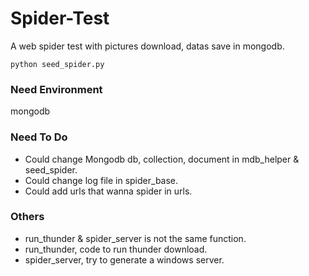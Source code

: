 # Spider-Test
A web spider test with pictures download, datas save in mongodb.
```
python seed_spider.py
```

### Need Environment
mongodb

### Need To Do
- Could change Mongodb db, collection, document in mdb_helper & seed_spider.
- Could change log file in spider_base.
- Could add urls that wanna spider in urls.

### Others
- run_thunder & spider_server is not the same function.
- run_thunder, code to run thunder download.
- spider_server, try to generate a windows server.
